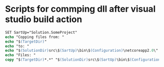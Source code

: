 # Scripts for commping dll after visual studio build action

```ps
SET SartUp="Solution.SomeProject"
echo "Copping files from: "
echo "$(TargetDir)"
echo "to: "
echo "$(SolutionDir)src\$(SartUp)\bin\$(Configuration)\netcoreapp2.0\"
echo "Files: "
copy "$(TargetDir)*.*" "$(SolutionDir)src\$(SartUp)\bin\$(Configuration)\netcoreapp2.0\"
```
